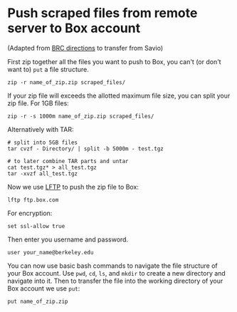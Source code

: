 # Push scraped files from remote server to Box account
(Adapted from [BRC directions](https://github.com/ucberkeley/brc-draft-documentation/wiki/Transferring-Data-Between-Savio-and-Your-UC-Berkeley-Box-Account) to transfer from Savio)

First zip together all the files you want to push to Box, you can't (or don't want to) `put` a file structure.

~~~
zip -r name_of_zip.zip scraped_files/
~~~

If your zip file will exceeds the allotted maximum file size, you can split your zip file. For 1GB files:

~~~
zip -r -s 1000m name_of_zip.zip scraped_files/
~~~

Alternatively with TAR:

~~~
# split into 5GB files
tar cvzf - Directory/ | split -b 5000m - test.tgz

# to later combine TAR parts and untar
cat test.tgz* > all_test.tgz
tar -xvzf all_test.tgz
~~~

Now we use [LFTP](http://lftp.tech) to push the zip file to Box:

~~~
lftp ftp.box.com
~~~

For encryption:

~~~
set ssl-allow true
~~~

Then enter you username and password.

~~~
user your_name@berkeley.edu
~~~

You can now use basic bash commands to navigate the file structure of your Box account. Use `pwd`, `cd`, `ls`, and `mkdir` to create a new directory and navigate into it. Then to transfer the file into the working directory of your Box account we use `put`: 

~~~
put name_of_zip.zip
~~~